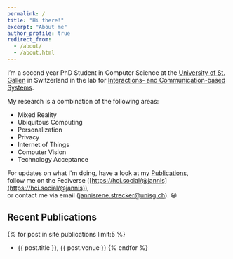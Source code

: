 ```yaml
---
permalink: /
title: "Hi there!"
excerpt: "About me"
author_profile: true
redirect_from: 
  - /about/
  - /about.html
---
```


I’m a second year PhD Student in Computer Science at the [University of St. Gallen](https://unisg.ch) in Switzerland in the lab for [Interactions- and Communication-based Systems](https://interactions.ics.unisg.ch). 

My research is a combination of the following areas:
- Mixed Reality
- Ubiquitous Computing
- Personalization
- Privacy
- Internet of Things
- Computer Vision
- Technology Acceptance


For updates on what I'm doing, have a look at my [Publications](./publications), \
follow me on the Fediverse ([https://hci.social/@jannis](https://hci.social/@jannis)), \
or contact me via email ([jannisrene.strecker@unisg.ch](mailto:jannisrene.strecker@unisg.ch)). 😀


## Recent Publications

{% for post in site.publications limit:5 %}
- {{ post.title }}, {{ post.venue }}
{% endfor %}